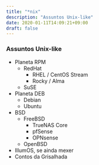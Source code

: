 ```yaml
---
title: "*nix"
description: "Assuntos Unix-like"
date: 2020-01-11T14:09:21+09:00
draft: false
---
```

### Assuntos Unix-like

  - Planeta RPM
    - RedHat
      - RHEL / CentOS Stream
      - Rocky / Alma
    - SuSE
  - Planeta DEB
    - Debian
    - Ubuntu
- BSD
  - FreeBSD
    - TrueNAS Core
    - pfSense
    - OPNsense
  - OpenBSD
- IllumOS, se ainda mexer
- Contos da Grisalhada
